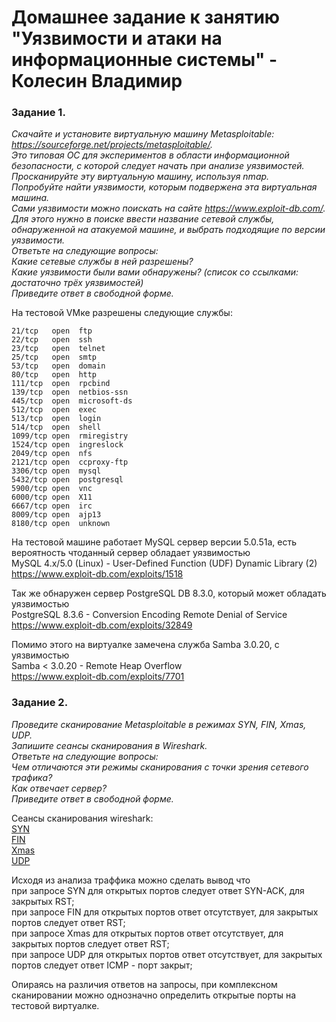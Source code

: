 # Домашнее задание к занятию "Уязвимости и атаки на информационные системы" - Колесин Владимир

### Задание 1.

*Скачайте и установите виртуальную машину Metasploitable: https://sourceforge.net/projects/metasploitable/.*  
*Это типовая ОС для экспериментов в области информационной безопасности, с которой следует начать при анализе уязвимостей.*  
*Просканируйте эту виртуальную машину, используя nmap.*  
*Попробуйте найти уязвимости, которым подвержена эта виртуальная машина.*  
*Сами уязвимости можно поискать на сайте https://www.exploit-db.com/.*  
*Для этого нужно в поиске ввести название сетевой службы, обнаруженной на атакуемой машине, и выбрать подходящие по версии уязвимости.*  
*Ответьте на следующие вопросы:*  
*Какие сетевые службы в ней разрешены?*  
*Какие уязвимости были вами обнаружены? (список со ссылками: достаточно трёх уязвимостей)*  
*Приведите ответ в свободной форме.* 

На тестовой VMке разрешены следующие службы:  
```
21/tcp   open  ftp
22/tcp   open  ssh
23/tcp   open  telnet
25/tcp   open  smtp
53/tcp   open  domain
80/tcp   open  http
111/tcp  open  rpcbind
139/tcp  open  netbios-ssn
445/tcp  open  microsoft-ds
512/tcp  open  exec
513/tcp  open  login
514/tcp  open  shell
1099/tcp open  rmiregistry
1524/tcp open  ingreslock
2049/tcp open  nfs
2121/tcp open  ccproxy-ftp
3306/tcp open  mysql
5432/tcp open  postgresql
5900/tcp open  vnc
6000/tcp open  X11
6667/tcp open  irc
8009/tcp open  ajp13
8180/tcp open  unknown
```

На тестовой машине работает MySQL сервер версии 5.0.51a, есть вероятность чтоданный сервер обладает уязвимостью  
MySQL 4.x/5.0 (Linux) - User-Defined Function (UDF) Dynamic Library (2)  
https://www.exploit-db.com/exploits/1518  

Так же обнаружен сервер PostgreSQL DB 8.3.0, который может обладать уязвимостью  
PostgreSQL 8.3.6 - Conversion Encoding Remote Denial of Service  
https://www.exploit-db.com/exploits/32849  

Помимо этого на виртуалке замечена служба Samba 3.0.20, с уязвимостью  
Samba < 3.0.20 - Remote Heap Overflow  
https://www.exploit-db.com/exploits/7701

### Задание 2. 

*Проведите сканирование Metasploitable в режимах SYN, FIN, Xmas, UDP.*  
*Запишите сеансы сканирования в Wireshark.*  
*Ответьте на следующие вопросы:*  
*Чем отличаются эти режимы сканирования с точки зрения сетевого трафика?*  
*Как отвечает сервер?*  
*Приведите ответ в свободной форме.*  

Сеансы сканирования wireshark:  
[SYN](https://github.com/Villigun/netology-sdb-13-01-hw/blob/master/nmap-SYN.pcapng)  
[FIN](https://github.com/Villigun/netology-sdb-13-01-hw/blob/master/nmap-FIN.pcapng)  
[Xmas](https://github.com/Villigun/netology-sdb-13-01-hw/blob/master/nmap-Xmas.pcapng)  
[UDP](https://github.com/Villigun/netology-sdb-13-01-hw/blob/master/nmap-UDP.pcapng)  

Исходя из анализа траффика можно сделать вывод что  
  при запросе SYN для открытых портов следует ответ SYN-ACK, для закрытых RST;  
  при запросе FIN для открытых портов ответ отсутствует, для закрытых портов следует ответ RST;  
  при запросе Xmas для открытых портов ответ отсутствует, для закрытых портов следует ответ RST;  
  при запросе UDP для открытых портов ответ отсутствует, для закрытых портов следует ответ ICMP - порт закрыт;

Опираясь на различия ответов на запросы, при комплексном сканировании можно однозначно определить открытые порты на тестовой виртуалке.  
